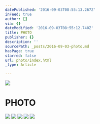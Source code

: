 ```yaml
---
datePublished: '2016-09-03T08:55:13.267Z'
inFeed: true
author: []
via: {}
dateModified: '2016-09-03T08:55:12.740Z'
title: PHOTO
publisher: {}
description: ''
sourcePath: _posts/2016-09-03-photo.md
hasPage: true
starred: false
url: photo/index.html
_type: Article

---
```

![](https://the-grid-user-content.s3-us-west-2.amazonaws.com/72ef92e6-1137-4423-9806-32201c69cbfd.jpg)

# PHOTO
![](https://s3-us-west-2.amazonaws.com/the-grid-img/p/7faf178cc6fd0c7a378f4a1f0ed4976fa5390c15.jpg)
![](https://s3-us-west-2.amazonaws.com/the-grid-img/p/52cc1788a15af1ee9692edb7095c5758040cf5cb.jpg)
![](https://imgflo.herokuapp.com/graph/2b2431f8e7ba7b0/0863ac6fd351d213340f125528675537/noop.jpg?input=https%3A%2F%2Ffarm8.staticflickr.com%2F7591%2F17007195125_db9265cc0a_b.jpg)
![](https://farm6.staticflickr.com/5159/14416639902_9c7bb271ff_b.jpg)
![](https://farm6.staticflickr.com/5503/10146597016_43ec5c7063_b.jpg)